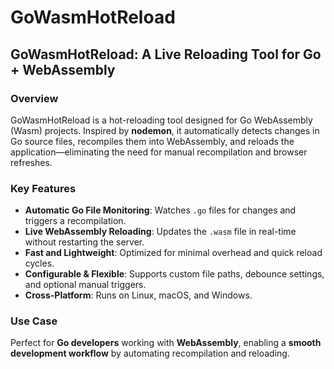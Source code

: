 # GoWasmHotReload

## GoWasmHotReload: A Live Reloading Tool for Go + WebAssembly

### Overview  
GoWasmHotReload is a hot-reloading tool designed for Go WebAssembly (Wasm) projects. Inspired by **nodemon**, it automatically detects changes in Go source files, recompiles them into WebAssembly, and reloads the application—eliminating the need for manual recompilation and browser refreshes.

### Key Features  
- **Automatic Go File Monitoring**: Watches `.go` files for changes and triggers a recompilation.  
- **Live WebAssembly Reloading**: Updates the `.wasm` file in real-time without restarting the server.  
- **Fast and Lightweight**: Optimized for minimal overhead and quick reload cycles.  
- **Configurable & Flexible**: Supports custom file paths, debounce settings, and optional manual triggers.  
- **Cross-Platform**: Runs on Linux, macOS, and Windows.  

### Use Case  
Perfect for **Go developers** working with **WebAssembly**, enabling a **smooth development workflow** by automating recompilation and reloading.

